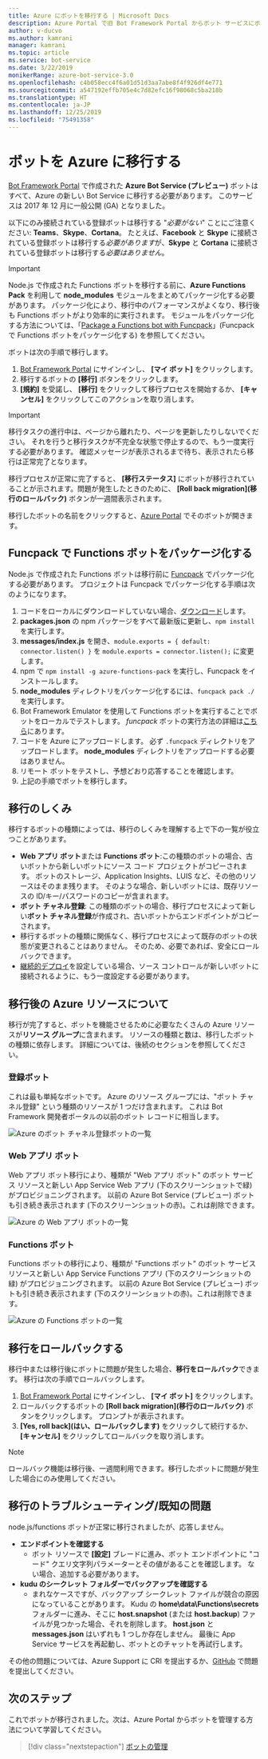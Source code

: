 ```yaml
---
title: Azure にボットを移行する | Microsoft Docs
description: Azure Portal で旧 Bot Framework Portal からボット サービスにボットを移行する方法について説明します。
author: v-ducvo
ms.author: kamrani
manager: kamrani
ms.topic: article
ms.service: bot-service
ms.date: 3/22/2019
monikerRange: azure-bot-service-3.0
ms.openlocfilehash: c4b058ecc4f6a01d51d3aa7abe8f4f926df4e771
ms.sourcegitcommit: a547192effb705e4c7d82efc16f98068c5ba218b
ms.translationtype: HT
ms.contentlocale: ja-JP
ms.lasthandoff: 12/25/2019
ms.locfileid: "75491358"
---
```

# <a name="migrate-your-bot-to-azure"></a>ボットを Azure に移行する

[Bot Framework Portal](http://dev.botframework.com) で作成された **Azure Bot Service (プレビュー)** ボットはすべて、Azure の新しい Bot Service に移行する必要があります。 このサービスは 2017 年 12 月に一般公開 (GA) となりました。 

以下にのみ接続されている登録ボットは移行する "*必要がない*" ことにご注意ください: **Teams**、**Skype**、**Cortana**。 たとえば、**Facebook** と **Skype** に接続されている登録ボットは移行する*必要があります*が、**Skype** と **Cortana** に接続されている登録ボットは移行する*必要はありません*。

> [!IMPORTANT]
> Node.js で作成された Functions ボットを移行する前に、**Azure Functions Pack** を利用して **node_modules** モジュールをまとめてパッケージ化する必要があります。 パッケージ化により、移行中のパフォーマンスがよくなり、移行後も Functions ボットがより効率的に実行されます。 モジュールをパッケージ化する方法については、「[Package a Functions bot with Funcpack](#package-a-functions-bot-with-funcpack)」(Funcpack で Functions ボットをパッケージ化する) を参照してください。

ボットは次の手順で移行します。

1. [Bot Framework Portal](http://dev.botframework.com) にサインインし、 **[マイ ボット]** をクリックします。
2. 移行するボットの **[移行]** ボタンをクリックします。
3. **[規約]** を受諾し、 **[移行]** をクリックして移行プロセスを開始するか、 **[キャンセル]** をクリックしてこのアクションを取り消します。

> [!IMPORTANT]
> 移行タスクの進行中は、ページから離れたり、ページを更新したりしないでください。 それを行うと移行タスクが不完全な状態で停止するので、もう一度実行する必要があります。 確認メッセージが表示されるまで待ち、表示されたら移行は正常完了となります。

移行プロセスが正常に完了すると、 **[移行ステータス]** にボットが移行されていることが示されます。問題が発生したときのために、 **[Roll back migration]\(移行のロールバック\)** ボタンが一週間表示されます。

移行したボットの名前をクリックすると、[Azure Portal](https://portal.azure.com) でそのボットが開きます。

## <a name="package-a-functions-bot-with-funcpack"></a>Funcpack で Functions ボットをパッケージ化する

Node.js で作成された Functions ボットは移行前に [Funcpack](https://github.com/Azure/azure-functions-pack) でパッケージ化する必要があります。 プロジェクトは Funcpack でパッケージ化する手順は次のようになります。

1.  コードをローカルにダウンロードしていない場合、[ダウンロード](bot-service-build-download-source-code.md)します。
2.  **packages.json** の npm パッケージをすべて最新版に更新し、`npm install` を実行します。
3.  **messages/index.js** を開き、`module.exports = { default: connector.listen() }` を `module.exports = connector.listen();` に変更します。
4.  npm で `npm install -g azure-functions-pack` を実行し、Funcpack をインストールします。
5.  **node_modules** ディレクトリをパッケージ化するには、`funcpack pack ./` を実行します。
6.  Bot Framework Emulator を使用して Functions ボットを実行することでボットをローカルでテストします。 *funcpack* ボットの実行方法の詳細は[こちら](https://github.com/Azure/azure-functions-pack#how-to-run)にあります。 
7.  コードを Azure にアップロードします。 必ず `.funcpack` ディレクトリをアップロードします。 **node_modules** ディレクトリをアップロードする必要はありません。
8. リモート ボットをテストし、予想どおり応答することを確認します。
9. 上記の手順でボットを移行します。

## <a name="migration-under-the-hood"></a>移行のしくみ

移行するボットの種類によっては、移行のしくみを理解する上で下の一覧が役立つことがあります。

* **Web アプリ ボット**または **Functions ボット**:この種類のボットの場合、古いボットから新しいボットにソース コード プロジェクトがコピーされます。 ボットのストレージ、Application Insights、LUIS など、その他のリソースはそのまま残ります。 そのような場合、新しいボットには、既存リソースの ID/キー/パスワードのコピーが含まれます。 
* **ボット チャネル登録**: この種類のボットの場合、移行プロセスによって新しい**ボット チャネル登録**が作成され、古いボットからエンドポイントがコピーされます。 
* 移行するボットの種類に関係なく、移行プロセスによって既存のボットの状態が変更されることはありません。 そのため、必要であれば、安全にロールバックできます。
* [継続的デプロイ](bot-service-build-continuous-deployment.md)を設定している場合、ソース コントロールが新しいボットに接続されるように、もう一度設定する必要があります。

## <a name="understanding-azure-resources-after-migration"></a>移行後の Azure リソースについて
移行が完了すると、ボットを機能させるために必要なたくさんの Azure リソースが**リソース グループ**に含まれます。 リソースの種類と数は、移行したボットの種類に依存します。 詳細については、後続のセクションを参照してください。

### <a name="registration-bot"></a>登録ボット

これは最も単純なボットです。 Azure のリソース グループには、"ボット チャネル登録" という種類のリソースが 1 つだけ含まれます。 これは Bot Framework 開発者ポータルの以前のボット レコードに相当します。

![Azure のボット チャネル登録ボットの一覧](~/media/bot-service-migrate-bot/channel-registration-bot.png)

### <a name="web-app-bot"></a>Web アプリ ボット
Web アプリ ボット移行により、種類が "Web アプリ ボット" のボット サービス リソースと新しい App Service Web アプリ (下のスクリーンショットで緑) がプロビジョニングされます。 以前の Azure Bot Service (プレビュー) ボットも引き続き表示されます (下のスクリーンショットの赤)。これは削除できます。

![Azure の Web アプリ ボットの一覧](~/media/bot-service-migrate-bot/web-app-bot.png)

### <a name="functions-bot"></a>Functions ボット
Functions ボットの移行により、種類が "Functions ボット" のボット サービス リソースと新しい App Service Functions アプリ (下のスクリーンショットの緑) がプロビジョニングされます。 以前の Azure Bot Service (プレビュー) ボットも引き続き表示されます (下のスクリーンショットの赤)。これは削除できます。

![Azure の Functions ボットの一覧](~/media/bot-service-migrate-bot/functions-bot.png)


## <a name="roll-back-migration"></a>移行をロールバックする

移行中または移行後にボットに問題が発生した場合、**移行をロールバック**できます。 移行は次の手順でロールバックします。

1. [Bot Framework Portal](http://dev.botframework.com) にサインインし、 **[マイ ボット]** をクリックします。
2. ロールバックするボットの **[Roll back migration]\(移行のロールバック\)** ボタンをクリックします。 プロンプトが表示されます。
3. **[Yes, roll back]\(はい、ロールバックします\)** をクリックして続行するか、 **[キャンセル]** をクリックしてロールバックを取り消します。

> [!NOTE]
> ロールバック機能は移行後、一週間利用できます。移行したボットに問題が発生した場合にのみ使用してください。

## <a name="migration-troubleshootingknown-issues"></a>移行のトラブルシューティング/既知の問題
node.js/functions ボットが正常に移行されましたが、応答しません。

* **エンドポイントを確認する**
  * ボット リソースで **[設定]** ブレードに進み、ボット エンドポイントに "コード" クエリ文字列パラメーターとその値があることを確認します。 ない場合、追加する必要があります。
* **kudu のシークレット フォルダーでバックアップを確認する**
  * まれなケースですが、バックアップ シークレット ファイルが競合の原因になっていることがあります。 Kudu の **home\data\Functions\secrets** フォルダーに進み、そこに **host.snapshot** (または **host.backup**) ファイルが見つかった場合、それを削除します。 **host.json** と **messages.json** はいずれも 1 つしか存在しません。 最後に App Service サービスを再起動し、ボットとのチャットを再試行します。

その他の問題については、Azure Support に CRI を提出するか、[GitHub](https://github.com/MicrosoftDocs/bot-framework-docs/issues) で問題を提出してください。


## <a name="next-steps"></a>次のステップ

これでボットが移行されました。次は、Azure Portal からボットを管理する方法について学習してください。

> [!div class="nextstepaction"]
> [ボットの管理](bot-service-manage-overview.md)
